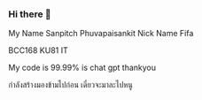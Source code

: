 ### Hi there 👋

My Name
Sanpitch Phuvapaisankit
Nick Name
Fifa

BCC168 
KU81 IT

My code is 99.99% is chat gpt thankyou 

กำลังสร้างมองข้ามไปก่อน เดี๋ยวจะมาละไปหนู
